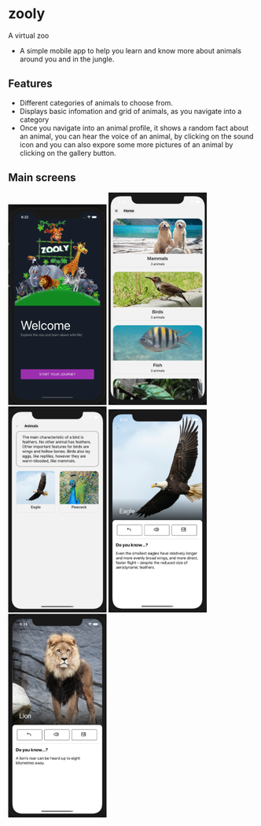 # zooly
A virtual zoo

- A simple mobile app to help you learn and know more about animals around you and in the jungle.

## Features
- Different categories of animals to choose from.
- Displays basic infomation and grid of animals, as you navigate into a category
- Once you navigate into an animal profile, it shows a random fact about an animal, you can hear the voice of an animal, by clicking on the sound icon and you can also expore some more pictures of an animal by clicking on the gallery button.


## Main screens

<img src="https://raw.githubusercontent.com/Nirav1210/zooly/master/assets/screenshots/zooly-1.png" alt="intro screen" width="200"/>

<img src="https://raw.githubusercontent.com/Nirav1210/zooly/master/assets/screenshots/zooly-2.png" alt="categories screen" width="200"/>

<img src="https://raw.githubusercontent.com/Nirav1210/zooly/master/assets/screenshots/zooly-3.png" alt="grid of animals in a category" width="200"/>

<img src="https://raw.githubusercontent.com/Nirav1210/zooly/master/assets/screenshots/zooly-4.png" alt="profle of an animal(eagle)" width="200"/>

<img src="https://raw.githubusercontent.com/Nirav1210/zooly/master/assets/screenshots/zooly-5.png" alt="profle of an animal(lion)" width="200"/>
